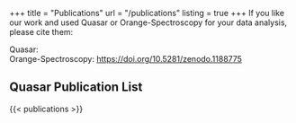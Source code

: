 +++
title = "Publications"
url = "/publications"
listing = true
+++
If you like our work and used Quasar or Orange-Spectroscopy for your data analysis, please cite them:

Quasar:    
Orange-Spectroscopy: https://doi.org/10.5281/zenodo.1188775  

Quasar Publication List
-----------------------

{{< publications >}}
